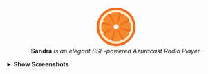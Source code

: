 <p align="center">
    <img src="src/static/img/favicon.png" style="height: 90px; width: 90px">
    <br>
    <strong>Sandra</strong><i> is an elegant SSE-powered Azuracast Radio Player.</i>
    
  <details>
  <summary style="cursor: pointer; font-weight: bold; margin-bottom: 10px;">
    Show Screenshots
  </summary>
    <p style="float: left; width: 100%;">
      <img src="src/screenshots/Screenshot From 2025-04-12 02-52-59.png" width="45%" alt="Screenshot 3">
      <img src="src/screenshots/Screenshot From 2025-04-12 02-53-05.png" width="45%" alt="Screenshot 4">
    </p>
    <p style="float: left; width: 100%;">
      <img src="src/screenshots/Screenshot From 2025-04-12 02-53-15.png" width="45%" alt="Screenshot 3">
      <img src="src/screenshots/Screenshot From 2025-04-12 02-53-27.png" width="45%" alt="Screenshot 4">
    </p>
    <p style="float: left; width: 100%;">
      <img src="src/screenshots/Screenshot From 2025-04-12 02-57-41.png" width="45%" alt="Screenshot 3">
      <img src="src/screenshots/Screenshot From 2025-04-12 02-57-51.png" width="45%" alt="Screenshot 4">
    </p>
    <p style="float: left; width: 100%;">
      <img src="src/screenshots/Screenshot From 2025-04-12 02-58-01.png" width="45%" alt="Screenshot 3">
      <img src="src/screenshots/Screenshot From 2025-04-12 02-58-13.png" width="45%" alt="Screenshot 4">
    </p>
</details>

</p>


